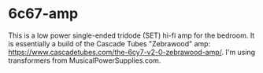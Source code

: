 # 6c67-amp

This is a low power single-ended tridode (SET) hi-fi amp for the bedroom.  It is essentially a build of the Cascade Tubes "Zebrawood" amp: https://www.cascadetubes.com/the-6cy7-v2-0-zebrawood-amp/.  I'm using transformers from MusicalPowerSupplies.com.

